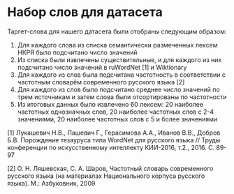 # Набор слов для датасета

Таргет-слова для нашего датасета были отобраны следующим образом:

1. Для каждого слова из списка семантически размеченных лексем НКРЯ было подсчитано число значений
2. Из списка были извлечены существительные, и для каждого из них подсчитано число значений в ruWordNet [1] и Wiktionary
3. Для каждого из слов была подсчитана частотность в соответствии с частотным словарём современного русского языка [2]
4. Для каждого из слов было подсчитано среднее число значений по трем источникам и затем слова были отсортированы по частотности
5. Из итоговых данных было извлечено 60 лексем: 20 наиболее частотных однозначных слов, 20 наиболее частотных слов с 2-4 значениями, 20 наиболее частотных слов с 5 и более значениями

[1] Лукашевич Н.В., Лашевич Г., Герасимова А.А., Иванов В.В., Добров Б.В. Порождение тезауруса типа WordNet для русского языка // Труды конференции по искусственному интеллекту КИИ-2016, т.2., 2016. С. 89-97

[2] О. Н. Ляшевская, С. А. Шаров, Частотный словарь современного русского языка (на материалах Национального корпуса русского языка). М.: Азбуковник, 2009
